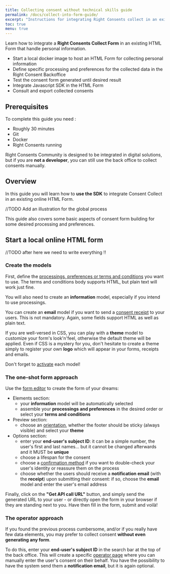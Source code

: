 ```yaml
---
title: Collecting consent without technical skills guide
permalink: /docs/collect-into-form-guide/
excerpt: "Instructions for integrating Right Consents collect in an existing HTML Form without any specific technical skill."
toc: true
menu: true
---
```


Learn how to integrate a **Right Consents Collect Form** in an existing HTML Form that handle personal information.

- Start a local docker image to host an HTML Form for collecting personal information
- Define specific processing and preferences for the collected data in the Right Consent Backoffice
- Test the consent form generated until desired result
- Integrate Javascript SDK in the HTML Form
- Consult and export collected consents

## Prerequisites

To complete this guide you need :

- Roughly 30 minutes
- Git
- Docker
- Right Consents running

Right Consents Community is designed to be integrated in digital solutions, but if you are **not a developer**, you can still use the back office to collect consents manually.

## Overview

In this guide you will learn how to **use the SDK** to integrate Consent Collect in an existing online HTML Form.

//TODO Add an illustration for the global process

This guide also covers some basic aspects of consent form building for some desired processing and preferences.


## Start a local online HTML form 


//TODO after here we need to write everything !!


### Create the models

First, define the [processings, preferences or terms and conditions](/docs/model-types) you want to use. The terms and conditions body supports HTML, but plain text will work just fine.

You will also need to create an **information** model, especially if you intend to use processings.

You can create an **email** model if you want to send a [consent receipt](/docs/records-receipts) to your users. This is not mandatory. Again, some fields support HTML as well as plain text.

If you are well-versed in CSS, you can play with a **theme** model to customize your form's look'n'feel, otherwise the default theme will be applied. Even if CSS is a mystery for you, don't hesitate to create a theme simply to register your own **logo** which will appear in your forms, receipts and emails.

Don't forget to [activate](/docs/model-lifecycle) each model!

### The one-shot form approach

Use the [form editor](/docs/consent-context) to create the form of your dreams:
- Elements section:
  - your **information** model will be automatically selected
  - assemble your **processings and preferences** in the desired order or select your **terms and conditions**
- Preview section:
  - choose an [orientation](/docs/themes), whether the footer should be sticky (always visible) and select your **theme**
- Options section:
  - enter your **end-user's subject ID**: it can be a simple number, the user's first and last names... but it cannot be changed afterwards and it MUST be **unique**
  - choose a lifespan for the consent
  - choose a [confirmation method](/docs/confirmation) if you want to double-check your user's identity or reassure them on the process
  - choose whether the users should receive a **notification email** (with the **receipt**) upon submitting their consent: if so, choose the **email** model and enter the user's email address

Finally, click on the **"Get API call URL"** button, and simply send the generated URL to your user - or directly open the form in your browser if they are standing next to you. Have then fill in the form, submit and voilà!

### The operator approach

If you found the previous process cumbersome, and/or if you really have few data elements, you may prefer to collect consent **without even generating any form**.

To do this, enter your **end-user's subject ID** in the search bar at the top of the back office. This will create a specific [operator page](/docs/operator-access) where you can manually enter the user's consent on their behalf. You have the possibility to have the system send them a **notification email**, but it is again optional.
